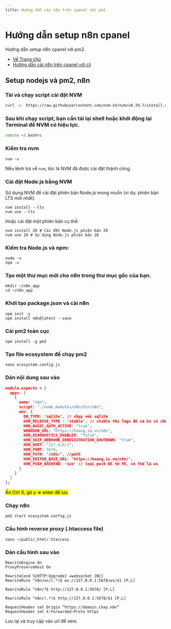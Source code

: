 ```yaml
---
title: Hướng dẫn cài n8n trên cpanel với pm2
---
```


<!-- @format -->

# Hướng dẫn setup n8n cpanel

Hướng dẫn setup n8n cpanel với pm2.

- [Về Trang chủ](../)
- [Hướng dẫn cài n8n trên cpanel với cli](../cli/)

## Setup nodejs và pm2, n8n

### Tải và chạy script cài đặt NVM

```bash
curl -o- https://raw.githubusercontent.com/nvm-sh/nvm/v0.39.7/install.sh | bash
```

### Sau khi chạy script, bạn cần tải lại shell hoặc khởi động lại Terminal để NVM có hiệu lực.

```bash
source ~/.bashrc
```

### Kiểm tra nvm

```
nvm -v
```

Nếu lệnh trả về `nvm`, tức là NVM đã được cài đặt thành công.

### Cài đặt Node.js bằng NVM

Sử dụng NVM để cài đặt phiên bản Node.js mong muốn (ví dụ: phiên bản LTS mới nhất).

```
nvm install --lts
nvm use --lts
```

Hoặc cài đặt một phiên bản cụ thể:

```
nvm install 20 # Cài đặt Node.js phiên bản 20
nvm use 20 # Sử dụng Node.js phiên bản 20
```

### Kiểm tra Node.js và npm:

```
node -v
npm -v
```

### Tạo một thư mục mới cho n8n trong thư mục gốc của bạn.

```
mkdir ~/n8n_app
cd ~/n8n_app
```

### Khởi tạo package.json và cài n8n

```
npm init -y
npm install n8n@latest --save
```

### Cài pm2 toàn cục

```
npm install -g pm2
```

### Tạo file ecosystem để chạy pm2

```
nano ecosystem.config.js
```

### Dán nội dung sau vào

```json
module.exports = {
  apps: [
    {
      name: "n8n",
      script: "./node_modules/n8n/bin/n8n",
      env: {
        DB_TYPE: 'sqlite', // chạy với sqlite
        N8N_RELEASE_TYPE : 'stable', // stable thì logo đỏ và ko có chữ Dev
        N8N_BASIC_AUTH_ACTIVE: "true",
        WEBHOOK_URL: "https://hoang.io.vn/n8n",
        N8N_DIAGNOSTICS_ENABLED: "false",
        N8N_SKIP_WEBHOOK_DEREGISTRATION_SHUTDOWN: "true",
        N8N_HOST: '127.0.0.1',
        N8N_PORT: 5678,
        N8N_PATH: '/n8n/', //path
        N8N_EDITOR_BASE_URL: 'https://hoang.io.vn/n8n/',
        N8N_PUSH_BACKEND: 'sse' // loại push BE từ FE, có thể là ws
      }
    }
  ]
};
```

<mark>Ấn Ctrl X, gõ y => enter để lưu</mark>

### Chạy n8n

```
pm2 start ecosystem.config.js
```

### Cấu hình reverse proxy (.htaccess file)

```
nano ~/public_html/.htaccess
```

### Dán cấu hình sau vào

```
RewriteEngine On
ProxyPreserveHost On

RewriteCond %{HTTP:Upgrade} =websocket [NC]
RewriteRule ^n8n/ws/(.*)$ ws://127.0.0.1:5678/ws/$1 [P,L]

RewriteRule ^n8n/?$ http://127.0.0.1:5678/ [P,L]

RewriteRule ^n8n/(.*)$ http://127.0.0.1:5678/$1 [P,L]

RequestHeader set Origin “https://domain.chay.n8n”
RequestHeader set X-Forwarded-Proto https
```

Lưu lại và truy cập vào url để xem.
